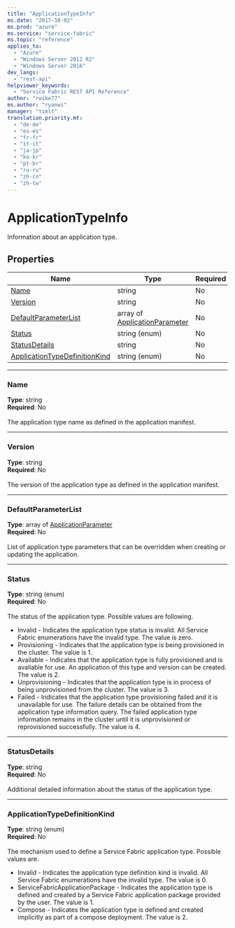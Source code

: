 ```yaml
---
title: "ApplicationTypeInfo"
ms.date: "2017-10-02"
ms.prod: "azure"
ms.service: "service-fabric"
ms.topic: "reference"
applies_to: 
  - "Azure"
  - "Windows Server 2012 R2"
  - "Windows Server 2016"
dev_langs: 
  - "rest-api"
helpviewer_keywords: 
  - "Service Fabric REST API Reference"
author: "rwike77"
ms.author: "ryanwi"
manager: "timlt"
translation.priority.mt: 
  - "de-de"
  - "es-es"
  - "fr-fr"
  - "it-it"
  - "ja-jp"
  - "ko-kr"
  - "pt-br"
  - "ru-ru"
  - "zh-cn"
  - "zh-tw"
---
```

# ApplicationTypeInfo

Information about an application type.

## Properties
| Name | Type | Required |
| --- | --- | --- |
| [Name](#name) | string | No |
| [Version](#version) | string | No |
| [DefaultParameterList](#defaultparameterlist) | array of [ApplicationParameter](sfclient-v60-model-applicationparameter.md) | No |
| [Status](#status) | string (enum) | No |
| [StatusDetails](#statusdetails) | string | No |
| [ApplicationTypeDefinitionKind](#applicationtypedefinitionkind) | string (enum) | No |

____
### Name
__Type__: string <br/>
__Required__: No<br/>
<br/>
The application type name as defined in the application manifest.

____
### Version
__Type__: string <br/>
__Required__: No<br/>
<br/>
The version of the application type as defined in the application manifest.

____
### DefaultParameterList
__Type__: array of [ApplicationParameter](sfclient-v60-model-applicationparameter.md) <br/>
__Required__: No<br/>
<br/>
List of application type parameters that can be overridden when creating or updating the application.

____
### Status
__Type__: string (enum) <br/>
__Required__: No<br/>
<br/>
The status of the application type. Possible values are following.

  - Invalid - Indicates the application type status is invalid. All Service Fabric enumerations have the invalid type. The value is zero.
  - Provisioning - Indicates that the application type is being provisioned in the cluster. The value is 1.
  - Available - Indicates that the application type is fully provisioned and is available for use. An application of this type and version can be created. The value is 2.
  - Unprovisioning - Indicates that the application type is in process of being unprovisioned from the cluster. The value is 3.
  - Failed - Indicates that the application type provisioning failed and it is unavailable for use. The failure details can be obtained from the application type information query. The failed application type information remains in the cluster until it is unprovisioned or reprovisioned successfully. The value is 4.


____
### StatusDetails
__Type__: string <br/>
__Required__: No<br/>
<br/>
Additional detailed information about the status of the application type.

____
### ApplicationTypeDefinitionKind
__Type__: string (enum) <br/>
__Required__: No<br/>
<br/>
The mechanism used to define a Service Fabric application type. Possible values are.

  - Invalid - Indicates the application type definition kind is invalid. All Service Fabric enumerations have the invalid type. The value is 0.
  - ServiceFabricApplicationPackage - Indicates the application type is defined and created by a Service Fabric application package provided by the user. The value is 1.
  - Compose - Indicates the application type is defined and created implicitly as part of a compose deployment. The value is 2.

